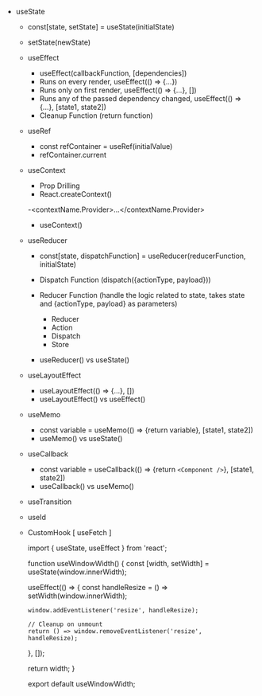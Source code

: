 - useState

  - const[state, setState] = useState(initialState)
  - setState(newState)
  - useEffect

    - useEffect(callbackFunction, [dependencies])
    - Runs on every render, useEffect(() => {...})
    - Runs only on first render, useEffect(() => {...}, [])
    - Runs any of the passed dependency changed, useEffect(() => {...}, [state1, state2])
    - Cleanup Function (return function)
  - useRef

    - const refContainer = useRef(initialValue)
    - refContainer.current
  - useContext

    - Prop Drilling
    - React.createContext()

    -<contextName.Provider>...</contextName.Provider>

    - useContext()
  - useReducer

    - const[state, dispatchFunction] = useReducer(reducerFunction, initialState)
    - Dispatch Function (dispatch({actionType, payload}))
    - Reducer Function (handle the logic related to state, takes state and {actionType, payload} as parameters)

      - Reducer
      - Action
      - Dispatch
      - Store
    - useReducer() vs useState()
  - useLayoutEffect

    - useLayoutEffect(() => {...}, [])
    - useLayoutEffect() vs useEffect()
  - useMemo

    - const variable = useMemo(() => {return variable}, [state1, state2])
    - useMemo() vs useState()
  - useCallback

    - const variable = useCallback(() => {return `<Component />`}, [state1, state2])
    - useCallback() vs useMemo()
  - useTransition
  - useId
  - CustomHook [ useFetch ]

    import { useState, useEffect } from 'react';

    function useWindowWidth() {
      const [width, setWidth] = useState(window.innerWidth);

      useEffect(() => {
        const handleResize = () => setWidth(window.innerWidth);

        window.addEventListener('resize', handleResize);

        // Cleanup on unmount
        return () => window.removeEventListener('resize', handleResize);
      }, []);

      return width;
    }

    export default useWindowWidth;
